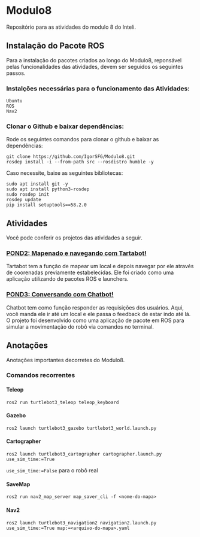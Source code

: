 # Modulo8
Repositório para as atividades do modulo 8 do Inteli.

## Instalação do Pacote ROS
Para a instalação do pacotes criados ao longo do Modulo8, reponsável pelas funcionalidades das atividades, devem ser seguidos os seguintes passos.

### Instalções necessárias para o funcionamento das Atividades:
```
Ubuntu
ROS
Nav2
```

### Clonar o Github e baixar dependências:
Rode os seguintes comandos para clonar o github e baixar as dependências:
```
git clone https://github.com/IgorSFG/Modulo8.git
rosdep install -i --from-path src --rosdistro humble -y
```

Caso necessite, baixe as seguintes bibliotecas:
```
sudo apt install git -y
sudo apt install python3-rosdep
sudo rosdep init
rosdep update
pip install setuptools==58.2.0
```

## Atividades
Você pode conferir os projetos das atividades a seguir.

### [POND2: Mapenado e navegando com Tartabot!](https://github.com/IgorSFG/Modulo8/tree/main/src/pond2)
Tartabot tem a função de mapear um local e depois navegar por ele através de coorenadas previamente estabelecidas. Ele foi criado como uma aplicação utilizando de pacotes ROS e launchers.

### [POND3: Conversando com Chatbot!](https://github.com/IgorSFG/Modulo8/tree/main/src/pond3)
Chatbot tem como função responder as requisições dos usuários. Aqui, você manda ele ir até um local e ele passa o feedback de estar indo até lá. O projeto foi desenvolvido como uma aplicação de pacote em ROS para simular a movimentação do robô via comandos no terminal.

## Anotações
Anotações importantes decorretes do Modulo8.

### Comandos recorrentes
#### Teleop
```
ros2 run turtlebot3_teleop teleop_keyboard
```

#### Gazebo
```
ros2 launch turtlebot3_gazebo turtlebot3_world.launch.py
```

#### Cartographer
```
ros2 launch turtlebot3_cartographer cartographer.launch.py use_sim_time:=True 
```
`use_sim_time:=False` para o robô real

#### SaveMap
```
ros2 run nav2_map_server map_saver_cli -f <nome-do-mapa>
```

#### Nav2
```
ros2 launch turtlebot3_navigation2 navigation2.launch.py use_sim_time:=True map:=<arquivo-do-mapa>.yaml
```
